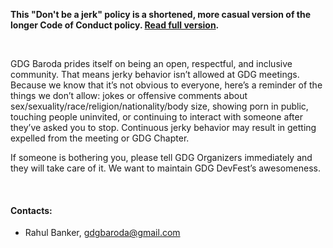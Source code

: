 __This "Don't be a jerk" policy is a shortened, more casual version of the longer Code of Conduct policy. [Read full version](http://meta.wikimedia.org/wiki/Don%27t_be_a_dick).__

<br/>

GDG Baroda prides itself on being an open, respectful, and inclusive community. That means jerky behavior isn’t allowed at GDG meetings. Because we know that it’s not obvious to everyone, here’s a reminder of the things we don’t allow: jokes or offensive comments about sex/sexuality/race/religion/nationality/body size, showing porn in public, touching people uninvited, or continuing to interact with someone after they’ve asked you to stop. Continuous jerky behavior may result in getting expelled from the meeting or GDG Chapter.

If someone is bothering you, please tell GDG Organizers immediately and they will take care of it. We want to maintain GDG DevFest’s awesomeness.

<br/>

#### Contacts:

- Rahul Banker, [gdgbaroda@gmail.com](mailto:gdgbaroda@gmail.com)
